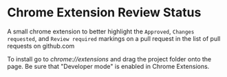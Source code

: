 # Chrome Extension Review Status

A small chrome extension to better highlight the `Approved`, `Changes requested`, and `Review required` markings on a pull
request in the list of pull requests on github.com

To install go to *chrome://extensions* and drag the project folder onto the page. Be sure that "Developer mode" is enabled in Chrome Extensions.
